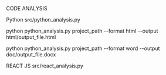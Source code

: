 CODE ANALYSIS

Python
src/python_analysis.py

python python_analysis.py project_path --format html --output html/output_file.html

python python_analysis.py project_path --format word --output doc/output_file.docx

REACT JS
src/react_analysis.py
